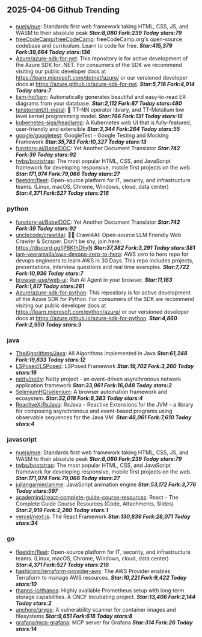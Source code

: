 ## 2025-04-06 Github Trending

### 
* [nuejs/nue](https://github.com/nuejs/nue): Standards first web framework taking HTML, CSS, JS, and WASM to their absolute peak ***Star:8,080 Fork:239 Today stars:79***
* [freeCodeCamp/freeCodeCamp](https://github.com/freeCodeCamp/freeCodeCamp): freeCodeCamp.org's open-source codebase and curriculum. Learn to code for free. ***Star:415,379 Fork:39,664 Today stars:136***
* [Azure/azure-sdk-for-net](https://github.com/Azure/azure-sdk-for-net): This repository is for active development of the Azure SDK for .NET. For consumers of the SDK we recommend visiting our public developer docs at https://learn.microsoft.com/dotnet/azure/ or our versioned developer docs at https://azure.github.io/azure-sdk-for-net. ***Star:5,716 Fork:4,914 Today stars:7***
* [liam-hq/liam](https://github.com/liam-hq/liam): Automatically generates beautiful and easy-to-read ER diagrams from your database. ***Star:2,112 Fork:87 Today stars:480***
* [tenstorrent/tt-metal](https://github.com/tenstorrent/tt-metal): 🤘 TT-NN operator library, and TT-Metalium low level kernel programming model. ***Star:766 Fork:131 Today stars:16***
* [kubernetes-sigs/headlamp](https://github.com/kubernetes-sigs/headlamp): A Kubernetes web UI that is fully-featured, user-friendly and extensible ***Star:3,344 Fork:264 Today stars:55***
* [google/googletest](https://github.com/google/googletest): GoogleTest - Google Testing and Mocking Framework ***Star:35,783 Fork:10,327 Today stars:13***
* [funstory-ai/BabelDOC](https://github.com/funstory-ai/BabelDOC): Yet Another Document Translator ***Star:742 Fork:39 Today stars:92***
* [twbs/bootstrap](https://github.com/twbs/bootstrap): The most popular HTML, CSS, and JavaScript framework for developing responsive, mobile first projects on the web. ***Star:171,974 Fork:79,066 Today stars:27***
* [fleetdm/fleet](https://github.com/fleetdm/fleet): Open-source platform for IT, security, and infrastructure teams. (Linux, macOS, Chrome, Windows, cloud, data center) ***Star:4,371 Fork:527 Today stars:216***

### python
* [funstory-ai/BabelDOC](https://github.com/funstory-ai/BabelDOC): Yet Another Document Translator ***Star:742 Fork:39 Today stars:92***
* [unclecode/crawl4ai](https://github.com/unclecode/crawl4ai): 🚀🤖 Crawl4AI: Open-source LLM Friendly Web Crawler & Scraper. Don't be shy, join here: https://discord.gg/jP8KfhDhyN ***Star:37,382 Fork:3,291 Today stars:381***
* [iam-veeramalla/aws-devops-zero-to-hero](https://github.com/iam-veeramalla/aws-devops-zero-to-hero): AWS zero to hero repo for devops engineers to learn AWS in 30 Days. This repo includes projects, presentations, interview questions and real time examples. ***Star:7,722 Fork:10,936 Today stars:7***
* [browser-use/web-ui](https://github.com/browser-use/web-ui): Run AI Agent in your browser. ***Star:11,163 Fork:1,817 Today stars:261***
* [Azure/azure-sdk-for-python](https://github.com/Azure/azure-sdk-for-python): This repository is for active development of the Azure SDK for Python. For consumers of the SDK we recommend visiting our public developer docs at https://learn.microsoft.com/python/azure/ or our versioned developer docs at https://azure.github.io/azure-sdk-for-python. ***Star:4,860 Fork:2,950 Today stars:3***

### java
* [TheAlgorithms/Java](https://github.com/TheAlgorithms/Java): All Algorithms implemented in Java ***Star:61,248 Fork:19,833 Today stars:12***
* [LSPosed/LSPosed](https://github.com/LSPosed/LSPosed): LSPosed Framework ***Star:19,702 Fork:3,260 Today stars:16***
* [netty/netty](https://github.com/netty/netty): Netty project - an event-driven asynchronous network application framework ***Star:33,961 Fork:16,048 Today stars:2***
* [SeleniumHQ/selenium](https://github.com/SeleniumHQ/selenium): A browser automation framework and ecosystem. ***Star:32,018 Fork:8,383 Today stars:4***
* [ReactiveX/RxJava](https://github.com/ReactiveX/RxJava): RxJava – Reactive Extensions for the JVM – a library for composing asynchronous and event-based programs using observable sequences for the Java VM. ***Star:48,061 Fork:7,610 Today stars:4***

### javascript
* [nuejs/nue](https://github.com/nuejs/nue): Standards first web framework taking HTML, CSS, JS, and WASM to their absolute peak ***Star:8,080 Fork:239 Today stars:79***
* [twbs/bootstrap](https://github.com/twbs/bootstrap): The most popular HTML, CSS, and JavaScript framework for developing responsive, mobile first projects on the web. ***Star:171,974 Fork:79,066 Today stars:27***
* [juliangarnier/anime](https://github.com/juliangarnier/anime): JavaScript animation engine ***Star:53,172 Fork:3,776 Today stars:597***
* [academind/react-complete-guide-course-resources](https://github.com/academind/react-complete-guide-course-resources): React - The Complete Guide Course Resources (Code, Attachments, Slides) ***Star:2,919 Fork:2,280 Today stars:1***
* [vercel/next.js](https://github.com/vercel/next.js): The React Framework ***Star:130,839 Fork:28,071 Today stars:34***

### go
* [fleetdm/fleet](https://github.com/fleetdm/fleet): Open-source platform for IT, security, and infrastructure teams. (Linux, macOS, Chrome, Windows, cloud, data center) ***Star:4,371 Fork:527 Today stars:216***
* [hashicorp/terraform-provider-aws](https://github.com/hashicorp/terraform-provider-aws): The AWS Provider enables Terraform to manage AWS resources. ***Star:10,221 Fork:9,422 Today stars:10***
* [thanos-io/thanos](https://github.com/thanos-io/thanos): Highly available Prometheus setup with long term storage capabilities. A CNCF Incubating project. ***Star:13,406 Fork:2,144 Today stars:2***
* [anchore/grype](https://github.com/anchore/grype): A vulnerability scanner for container images and filesystems ***Star:9,651 Fork:618 Today stars:8***
* [grafana/mcp-grafana](https://github.com/grafana/mcp-grafana): MCP server for Grafana ***Star:314 Fork:26 Today stars:14***
